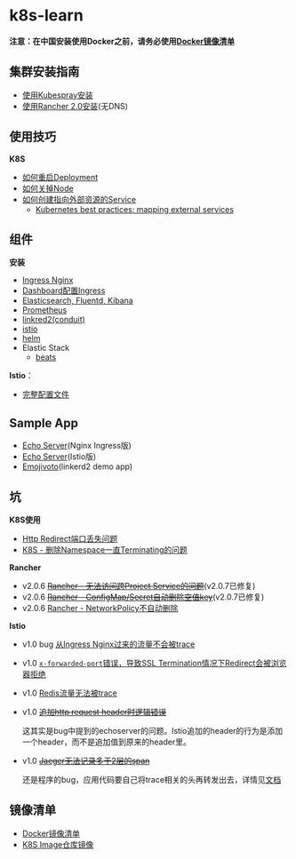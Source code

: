 # k8s-learn

**注意：在中国安装使用Docker之前，请务必使用[Docker镜像清单](installation-guide/docker-mirrors.md)**

## 集群安装指南

* [使用Kubespray安装](installation-guide/kubespray/README.md)
* [使用Rancher 2.0安装](installation-guide/rancher2.0/README.md)(无DNS)

## 使用技巧

**K8S**

* [如何重启Deployment](skills/k8s/how-to-restart-deployment.md)
* [如何关掉Node](skills/k8s/how-to-shutdown-node.md)
* [如何创建指向外部资源的Service](https://kubernetes.io/docs/concepts/services-networking/service/#services-without-selectors)
  * [Kubernetes best practices: mapping external services](https://chinagdg.org/2018/05/kubernetes-best-practices-mapping-external-services/)

## 组件

**安装**

* [Ingress Nginx](addons-guide/ingress)
* [Dashboard配置Ingress](addons-guide/dashboard)
* [Elasticsearch, Fluentd, Kibana](addons-guide/efk)
* [Prometheus](addons-guide/prometheus)
* [linkred2(conduit)](addons-guide/linkerd2)
* [istio](addons-guide/istio/install)
* [helm](addons-guide/helm)
* Elastic Stack
  * [beats](https://github.com/elastic/beats/tree/master/deploy/kubernetes)

**Istio**：

* [完整配置文件](addons-guide/istio/learn/effective-traffic-routing.md)

## Sample App

* [Echo Server](sample-apps/echo-server)(Nginx Ingress版)
* [Echo Server](sample-apps/echo-server-istio)(Istio版)
* [Emojivoto](sample-apps/emojivoto)(linkerd2 demo app)

## 坑

**K8S使用**

* [Http Redirect端口丢失问题](pitfalls/http-302)
* [K8S - 删除Namespace一直Terminating的问题](pitfalls/k8s/namespace-deletion-stuck)

**Rancher**

* v2.0.6 ~~[Rancher - 无法访问跨Project Service的问题](pitfalls/rancher/cross-project-traffic)~~(v2.0.7已修复)
* v2.0.6 ~~[Rancher - ConfigMap/Secret自动删除空值key](pitfalls/rancher/configmap-secret-empty-key-deletion)~~(v2.0.7已修复)
* v2.0.6 [Rancher - NetworkPolicy不自动删除](pitfalls/rancher/networkpolicy-not-delete)

**Istio**

* v1.0 bug [从Ingress Nginx过来的流量不会被trace][istio-issue-7963]
* v1.0 [`x-forwarded-port`错误，导致SSL Termination情况下Redirect会被浏览器拒绝][istio-issue-7964]
* v1.0 [Redis流量无法被trace][istio-issue-5725]
* v1.0 ~~[追加http request header时逻辑错误][istio-issue-8019]~~

  这其实是bug中提到的echoserver的问题。Istio追加的header的行为是添加一个header，而不是追加值到原来的header里。
* v1.0 ~~[Jaeger无法记录多于2层的span][istio-issue-8019]~~

  还是程序的bug，应用代码要自己将trace相关的头再转发出去，详情见[文档](https://istio.io/docs/tasks/telemetry/distributed-tracing/#understanding-what-happened)
  

## 镜像清单

* [Docker镜像清单](installation-guide/docker-mirrors.md)
* [K8S Image仓库镜像](installation-guide/k8s-image-repo-mirrors.md)


[istio-issue-7963]: https://github.com/istio/istio/issues/7963
[istio-issue-7964]: https://github.com/istio/istio/issues/7964
[istio-issue-5725]: https://github.com/istio/istio/issues/5725
[istio-issue-8019]: https://github.com/istio/istio/issues/8019
[istio-issue-8155]: https://github.com/istio/istio/issues/8155
